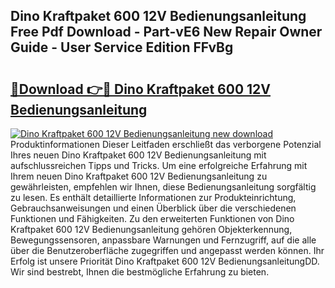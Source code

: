 ## Dino Kraftpaket 600 12V Bedienungsanleitung Free Pdf Download - Part-vE6 New Repair Owner Guide - User Service Edition FFvBg

# <h2><a href="http://df21sn.blite.top/?on=Dino+Kraftpaket+600+12V+Bedienungsanleitung">🔗Download 👉🔴 Dino Kraftpaket 600 12V Bedienungsanleitung</a></h2>

[![Dino Kraftpaket 600 12V Bedienungsanleitung new download](https://i.imgur.com/lujVjoI.png)](http://df21sn.blite.top/?on=Dino+Kraftpaket+600+12V+Bedienungsanleitung)
Produktinformationen Dieser Leitfaden erschließt das verborgene Potenzial Ihres neuen Dino Kraftpaket 600 12V Bedienungsanleitung mit aufschlussreichen Tipps und Tricks. Um eine erfolgreiche Erfahrung mit Ihrem neuen Dino Kraftpaket 600 12V Bedienungsanleitung zu gewährleisten, empfehlen wir Ihnen, diese Bedienungsanleitung sorgfältig zu lesen. Es enthält detaillierte Informationen zur Produkteinrichtung, Gebrauchsanweisungen und einen Überblick über die verschiedenen Funktionen und Fähigkeiten. Zu den erweiterten Funktionen von Dino Kraftpaket 600 12V Bedienungsanleitung gehören Objekterkennung, Bewegungssensoren, anpassbare Warnungen und Fernzugriff, auf die alle über die Benutzeroberfläche zugegriffen und angepasst werden können. Ihr Erfolg ist unsere Priorität Dino Kraftpaket 600 12V BedienungsanleitungDD. Wir sind bestrebt, Ihnen die bestmögliche Erfahrung zu bieten.
